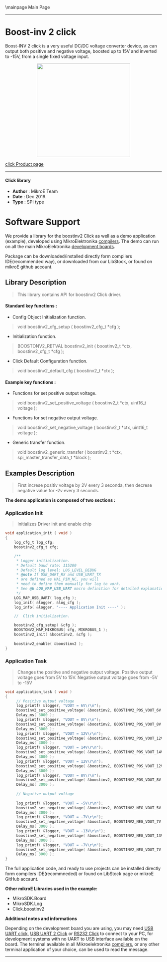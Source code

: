 \mainpage Main Page
 
 

---
# Boost-inv 2 click

Boost-INV 2 click is a very useful DC/DC voltage converter device, as can output both positive and negative voltage, boosted up to 15V and inverted to -15V, from a single fixed voltage input.

<p align="center">
  <img src="https://download.mikroe.com/images/click_for_ide/boostinv2_click.png" height=300px>
</p>

[click Product page](https://www.mikroe.com/boost-inv-2-click)

---

#### Click library 

- **Author**        : MikroE Team
- **Date**          : Dec 2019.
- **Type**          : SPI type


# Software Support

We provide a library for the boostinv2 Click 
as well as a demo application (example), developed using MikroElektronika 
[compilers](https://shop.mikroe.com/compilers). 
The demo can run on all the main MikroElektronika [development boards](https://shop.mikroe.com/development-boards).

Package can be downloaded/installed directly form compilers IDE(recommended way), or downloaded from our LibStock, or found on mikroE github account. 

## Library Description

> This library contains API for boostinv2 Click driver.

#### Standard key functions :

- Config Object Initialization function.
> void boostinv2_cfg_setup ( boostinv2_cfg_t *cfg ); 
 
- Initialization function.
> BOOSTONV2_RETVAL boostinv2_init ( boostinv2_t *ctx, boostinv2_cfg_t *cfg );

- Click Default Configuration function.
> void boostinv2_default_cfg ( boostinv2_t *ctx );


#### Example key functions :

- Functions for set positive output voltage.
> void boostinv2_set_positive_voltage ( boostinv2_t *ctx, uint16_t voltage );
 
- Functions for set negative output voltage.
> void boostinv2_set_negative_voltage ( boostinv2_t *ctx, uint16_t voltage );

- Generic transfer function.
> void boostinv2_generic_transfer ( boostinv2_t *ctx, spi_master_transfer_data_t *block );

## Examples Description

> First increse positiv voltage by 2V every 3 seconda, 
> then decrese negative value for -2v every 3 seconds.

**The demo application is composed of two sections :**

### Application Init 

> Initializes Driver init and enable chip

```c
void application_init ( void )
{
    log_cfg_t log_cfg;
    boostinv2_cfg_t cfg;

    /** 
     * Logger initialization.
     * Default baud rate: 115200
     * Default log level: LOG_LEVEL_DEBUG
     * @note If USB_UART_RX and USB_UART_TX 
     * are defined as HAL_PIN_NC, you will 
     * need to define them manually for log to work. 
     * See @b LOG_MAP_USB_UART macro definition for detailed explanation.
     */
    LOG_MAP_USB_UART( log_cfg );
    log_init( &logger, &log_cfg );
    log_info( &logger, "---- Application Init ----" );

    //  Click initialization.

    boostinv2_cfg_setup( &cfg );
    BOOSTONV2_MAP_MIKROBUS( cfg, MIKROBUS_1 );
    boostinv2_init( &boostinv2, &cfg );
    
    boostinv2_enable( &boostinv2 );   
} 
```

### Application Task

> Changes the positive and negative output voltage. 
> Positive output voltage goes from 5V to 15V. 
> Negative output voltage goes from -5V to -15V

```c
void application_task ( void )
{
     // Positive output voltage 
     log_printf( &logger, "VOUT = 6V\r\n");
     boostinv2_set_positive_voltage( &boostinv2, BOOSTINV2_POS_VOUT_6V );
     Delay_ms( 3000 );
     log_printf( &logger, "VOUT = 8V\r\n");
     boostinv2_set_positive_voltage( &boostinv2, BOOSTINV2_POS_VOUT_8V );
     Delay_ms( 3000 );
     log_printf( &logger, "VOUT = 12V\r\n");
     boostinv2_set_positive_voltage( &boostinv2, BOOSTINV2_POS_VOUT_12V );
     Delay_ms( 3000 );
     log_printf( &logger, "VOUT = 14V\r\n");
     boostinv2_set_positive_voltage( &boostinv2, BOOSTINV2_POS_VOUT_14V );
     Delay_ms( 3000 );
     log_printf( &logger, "VOUT = 12V\r\n");
     boostinv2_set_positive_voltage( &boostinv2, BOOSTINV2_POS_VOUT_12V );
     Delay_ms( 3000 );
     log_printf( &logger, "VOUT = 8V\r\n");
     boostinv2_set_positive_voltage( &boostinv2, BOOSTINV2_POS_VOUT_8V );
     Delay_ms( 3000 );
     
     // Negative output voltage 
     
     log_printf( &logger, "VOUT = -5V\r\n");
     boostinv2_set_negative_voltage( &boostinv2, BOOSTINV2_NEG_VOUT_5V );
     Delay_ms( 3000 );
     log_printf( &logger, "VOUT = -7V\r\n");
     boostinv2_set_negative_voltage( &boostinv2, BOOSTINV2_NEG_VOUT_7V );
     Delay_ms( 3000 );
     log_printf( &logger, "VOUT = -13V\r\n");
     boostinv2_set_negative_voltage( &boostinv2, BOOSTINV2_NEG_VOUT_13V );
     Delay_ms( 3000 );
     log_printf( &logger, "VOUT = -7V\r\n");
     boostinv2_set_negative_voltage( &boostinv2, BOOSTINV2_NEG_VOUT_7V );
     Delay_ms( 3000 );
}
```

The full application code, and ready to use projects can be  installed directly form compilers IDE(recommneded) or found on LibStock page or mikroE GitHub accaunt.

**Other mikroE Libraries used in the example:** 

- MikroSDK.Board
- MikroSDK.Log
- Click.boostinv2

**Additional notes and informations**

Depending on the development board you are using, you may need 
[USB UART click](https://shop.mikroe.com/usb-uart-click), 
[USB UART 2 Click](https://shop.mikroe.com/usb-uart-2-click) or 
[RS232 Click](https://shop.mikroe.com/rs232-click) to connect to your PC, for 
development systems with no UART to USB interface available on the board. The 
terminal available in all Mikroelektronika 
[compilers](https://shop.mikroe.com/compilers), or any other terminal application 
of your choice, can be used to read the message.



---
